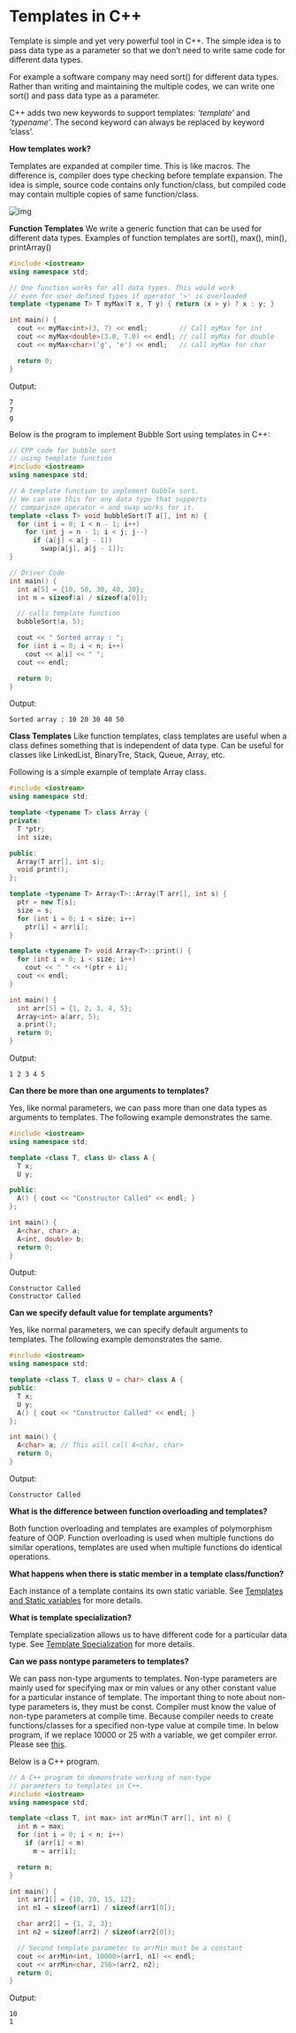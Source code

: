 # Templates in C++

<!-- .entry-header -->

Template is simple and yet very powerful tool in C++. The simple idea is to pass data type as a parameter so that we
don’t need to write same code for different data types.

<!--more--> For example a software company may need sort() for different data types.  Rather than writing and maintaining the multiple codes, we can write one sort() and pass data type as a parameter.

C++ adds two new keywords to support templates: _‘template’_ and _‘typename’_. The second keyword can always be replaced
by keyword ‘class’.

**How templates work?**

Templates are expanded at compiler time. This is like macros. The difference is, compiler does type checking before
template expansion. The idea is simple, source code contains only function/class, but compiled code may contain multiple
copies of same function/class.

[](https://www.geeksforgeeks.org/wp-content/uploads/gq/2014/06/templates-cpp.jpg)

![img](https://www.geeksforgeeks.org/wp-content/uploads/gq/2014/06/templates-cpp.jpg)

**Function Templates** We write a generic function that can be used for different data types. Examples of function
templates are sort(), max(), min(), printArray()

```c++
#include <iostream>
using namespace std;

// One function works for all data types. This would work
// even for user defined types if operator '>' is overloaded
template <typename T> T myMax(T x, T y) { return (x > y) ? x : y; }

int main() {
  cout << myMax<int>(3, 7) << endl;        // Call myMax for int
  cout << myMax<double>(3.0, 7.0) << endl; // call myMax for double
  cout << myMax<char>('g', 'e') << endl;   // call myMax for char

  return 0;
}
```

Output:

```
7
7
g
```

Below is the program to implement Bubble Sort using templates in C++:

```c++
// CPP code for bubble sort
// using template function
#include <iostream>
using namespace std;

// A template function to implement bubble sort.
// We can use this for any data type that supports
// comparison operator < and swap works for it.
template <class T> void bubbleSort(T a[], int n) {
  for (int i = 0; i < n - 1; i++)
    for (int j = n - 1; i < j; j--)
      if (a[j] < a[j - 1])
        swap(a[j], a[j - 1]);
}

// Driver Code
int main() {
  int a[5] = {10, 50, 30, 40, 20};
  int n = sizeof(a) / sizeof(a[0]);

  // calls template function
  bubbleSort(a, 5);

  cout << " Sorted array : ";
  for (int i = 0; i < n; i++)
    cout << a[i] << " ";
  cout << endl;

  return 0;
}
```

Output:

```
Sorted array : 10 20 30 40 50
```

**Class Templates** Like function templates, class templates are useful when a class defines something that is
independent of data type. Can be useful for classes like LinkedList, BinaryTre, Stack, Queue, Array, etc.

Following is a simple example of template Array class.

```c++
#include <iostream>
using namespace std;

template <typename T> class Array {
private:
  T *ptr;
  int size;

public:
  Array(T arr[], int s);
  void print();
};

template <typename T> Array<T>::Array(T arr[], int s) {
  ptr = new T[s];
  size = s;
  for (int i = 0; i < size; i++)
    ptr[i] = arr[i];
}

template <typename T> void Array<T>::print() {
  for (int i = 0; i < size; i++)
    cout << " " << *(ptr + i);
  cout << endl;
}

int main() {
  int arr[5] = {1, 2, 3, 4, 5};
  Array<int> a(arr, 5);
  a.print();
  return 0;
}
```

Output:

```
1 2 3 4 5
```

**Can there be more than one arguments to templates?**

Yes, like normal parameters, we can pass more than one data types as arguments to templates. The following example
demonstrates the same.

```c++
#include <iostream>
using namespace std;

template <class T, class U> class A {
  T x;
  U y;

public:
  A() { cout << "Constructor Called" << endl; }
};

int main() {
  A<char, char> a;
  A<int, double> b;
  return 0;
}
```

Output:

```
Constructor Called
Constructor Called
```

**Can we specify default value for template arguments?**

Yes, like normal parameters, we can specify default arguments to templates. The following example demonstrates the same.

```c++
#include <iostream>
using namespace std;

template <class T, class U = char> class A {
public:
  T x;
  U y;
  A() { cout << "Constructor Called" << endl; }
};

int main() {
  A<char> a; // This will call A<char, char>
  return 0;
}
```

Output:

```
Constructor Called

```

**What is the difference between function overloading and templates?**

Both function overloading and templates are examples of polymorphism feature of OOP. Function overloading is used when
multiple functions do similar operations, templates are used when multiple functions do identical operations.

**What happens when there is static member in a template class/function?**

Each instance of a template contains its own static variable. See
[Templates and Static variables](https://www.geeksforgeeks.org/templates-and-static-variables-in-c/) for more details.

**What is template specialization?**

Template specialization allows us to have different code for a particular data type. See
[Template Specialization](https://www.geeksforgeeks.org/template-specialization-c/) for more details.

**Can we pass nontype parameters to templates?**

We can pass non-type arguments to templates. Non-type parameters are mainly used for specifying max or min values or any
other constant value for a particular instance of template. The important thing to note about non-type parameters is,
they must be const. Compiler must know the value of non-type parameters at compile time. Because compiler needs to
create functions/classes for a specified non-type value at compile time. In below program, if we replace 10000 or 25
with a variable, we get compiler error. Please see [this](https://ide.geeksforgeeks.org/mgvysu).

Below is a C++ program.

```c++
// A C++ program to demonstrate working of non-type
// parameters to templates in C++.
#include <iostream>
using namespace std;

template <class T, int max> int arrMin(T arr[], int n) {
  int m = max;
  for (int i = 0; i < n; i++)
    if (arr[i] < m)
      m = arr[i];

  return m;
}

int main() {
  int arr1[] = {10, 20, 15, 12};
  int n1 = sizeof(arr1) / sizeof(arr1[0]);

  char arr2[] = {1, 2, 3};
  int n2 = sizeof(arr2) / sizeof(arr2[0]);

  // Second template parameter to arrMin must be a constant
  cout << arrMin<int, 10000>(arr1, n1) << endl;
  cout << arrMin<char, 256>(arr2, n2);
  return 0;
}
```

Output:

```
10
1
```
